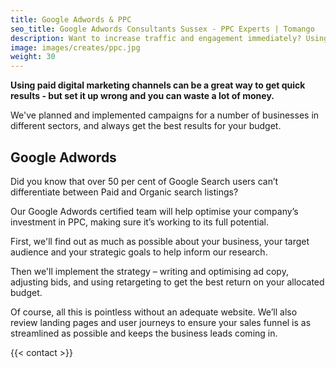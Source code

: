 ```yaml
---
title: Google Adwords & PPC
seo_title: Google Adwords Consultants Sussex - PPC Experts | Tomango
description: Want to increase traffic and engagement immediately? Using paid digital marketing channels can be a great way to get quick results.
image: images/creates/ppc.jpg
weight: 30
---
```


**Using paid digital marketing channels can be a great way to get quick results - but set it up wrong and you can waste a lot of money.**

We've planned and implemented campaigns for a number of businesses in different sectors, and always get the best results for your budget.

## Google Adwords

Did you know that over 50 per cent of Google Search users can’t differentiate between Paid and Organic search listings?

Our Google Adwords certified team will help optimise your company’s investment in PPC, making sure it’s working to its full potential.

First, we'll find out as much as possible about your business, your target audience and your strategic goals to help inform our research.

Then we'll implement the strategy – writing and optimising ad copy, adjusting bids, and using retargeting to get the best return on your allocated budget.

Of course, all this is pointless without an adequate website. We’ll also review landing pages and user journeys to ensure your sales funnel is as streamlined as possible and keeps the business leads coming in.

{{< contact >}}
